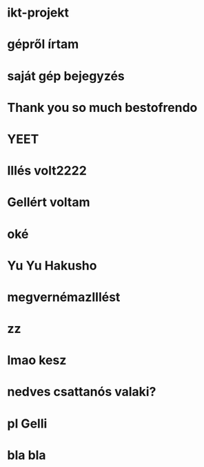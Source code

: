 # ikt-projekt
# gépről írtam
# saját gép bejegyzés
# Thank you so much bestofrendo
# YEET
# Illés volt2222
# Gellért voltam
# oké
# Yu Yu Hakusho
# megvernémazIllést
# zz
# lmao kesz
# nedves csattanós valaki? 
# pl Gelli
# bla bla 